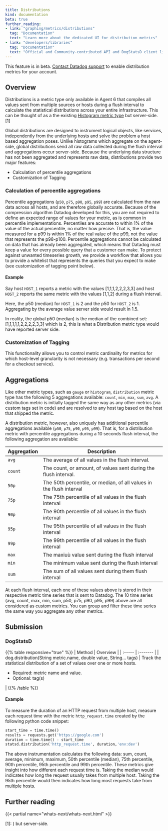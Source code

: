 ```yaml
---
title: Distributions
kind: documentation
beta: true
further_reading:
- link: "graphing/metrics/distributions"
  tag: "Documentation"
  text: "Learn more about the dedicated UI for distribution metrics"
- link: "developers/libraries"
  tag: "Documentation"
  text: "Official and Community-contributed API and DogStatsD client libraries"
---
```


<div class="alert alert-warning">
This feature is in beta. <a href="/help">Contact Datadog support</a> to enable distribution metrics for your account.
</div>

## Overview

Distributions is a metric type only available in Agent 6 that compiles all values sent from multiple sources or hosts during a flush interval to calculate the statistical distributions across your entire infrastructure.  This can be thought of as a the existing [Histogram metric type]() but server-side.[1]

Global distributions are designed to instrument logical objects, like services, independently from the underlying hosts and solve the problem a host based aggregation poses. Unlike histograms which aggregate on the agent-side, global distributions send all raw data collected during the flush interval and aggregations occur server-side. Because the underlying data structure has not been aggregated and represents raw data, distributions provide two major features:

* Calculation of percentile aggregations
* Customization of Tagging

### Calculation of percentile aggregations

Percentile aggregations (`p50`, `p75`, `p90`, `p95`, `p99`) are calculated from the raw data across all hosts, and are therefore globally accurate. Because of the compression algorithm Datadog developed for this, you are not required to define an expected range of values for your metric, as is common in percentile implementations.  Percentiles are accurate to within 1% of the value of the actual percentile, no matter how precise. That is, the value measured for a p99 is within 1% of the real value of the p99, not the value that represents the p98-p100. Percentile aggregations cannot be calculated on data that has already been aggregated, which means that Datadog must keep a value for every possible query that a customer can make.  To protect against unwanted timeseries growth, we provide a workflow that allows you to provide a whitelist that represents the queries that you expect to make (see customization of tagging point below).

#### Example

Say host `HOST_1` reports a metric with the values [1,1,1,2,2,2,3,3] and host `HOST_2` reports the same metric with the values [1,1,2] during a flush interval.

Here, the p50 (median) for `HOST_1` is 2 and the p50 for `HOST_2` is 1.  Aggregating by the average value server side would result in 1.5.

In reality, the global p50 (median) is the median of the combined set: [1,1,1,1,1,2,2,2,2,3,3] which is 2, this is what a Distribution metric type would have reported server side.

### Customization of Tagging

This functionality allows you to control metric cardinality for metrics for which host-level granularity is not necessary (e.g. transactions per second for a checkout service).


## Aggregations

Like other metric types, such as `gauge` or `histogram`, `distribution` metric type has the following 5 aggregations available: `count`, `min`, `max`, `sum`, `avg`. A distribution metric is initially tagged the same way as any other metrics (via custom tags set in code) and are resolved to any host tag based on the host that shipped the metric.

A distribution metric, however, also uniquely has additional percentile aggregations available (`p50`, `p75`, `p90`, `p95`, `p99`). That is, for a distribution metric with percentile aggregations during a 10 seconds flush interval, the following aggregation are available:

| Aggregation | Description                                                         |
| -------     | -------                                                             |
| `avg`       | The average of all values in the flush interval.                    |
| `count`     | The count, or amount, of values sent during the flush interval.     |
| `50p`       | The 50th percentile, or median, of all values in the flush interval |
| `75p`       | The 75th percentile of all values in the flush interval             |
| `90p`       | The 90th percentile of all values in the flush interval             |
| `95p`       | The 95th percentile of all values in the flush interval             |
| `99p`       | The 99th percentile of all values in the flush interval             |
| `max`       | The maxiuù value sent during the flush interval                     |
| `min`       | The minimum value sent during the flush interval                    |
| `sum`       | The sum of all values sent during them flush interval               |

At each flush interval, each one of these values above is stored in their respective metric time series that is sent to Datadog. The 10 time series (avg, count, max, min, sum, p50, p75, p90, p95, p99) above are all considered as custom metrics. You can group and filter these time series the same way you aggregate any other metrics.

## Submission

### DogStatsD

{{% table responsive="true" %}}
| Method | Overview |
| :----- | :------- |
| dog.distribution(String metric.name, double value, String... tags) | Track the statistical distribution of a set of values over one or more hosts.<ul><li>Required: metric name and value.</li><li>Optional: tag(s)</li></ul> |
{{% /table %}}

#### Example

To measure the duration of an HTTP request from multiple host, measure each request time with the metric `http_request.time` created by the following python code snippet:

```python
start_time = time.time()
results = requests.get('https://google.com')
duration = time.time() - start_time
statsd.distribution('http_request.time', duration,'env:dev')
```

The above instrumentation calculates the following data: sum, count, average, minimum, maximum, 50th percentile (median), 75th percentile, 90th percentile, 95th percentile and 99th percentile. These metrics give insight into how different each request time is. Taking the median would indicates how long the request usually takes from multiple host. Taking the 95th percentile would then indicates how long most requests take from multiple hosts.

## Further reading

{{< partial name="whats-next/whats-next.html" >}}

[1]: ) but server-side.
